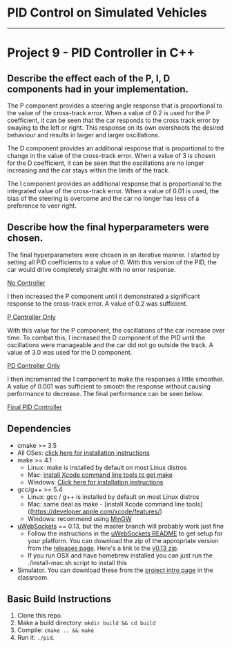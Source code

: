 # PID Control on Simulated Vehicles
---
# Project 9 - PID Controller in C++

## Describe the effect each of the P, I, D components had in your implementation.

The P component provides a steering angle response that is proportional to the value of the cross-track error. When a value of 0.2 is used for the P coefficient, it can be seen that the car responds to the cross track error by swaying to the left or right. This response on its own overshoots the desired behaviour and results in larger and larger oscillations.

The D component provides an additional response that is proportional to the change in the value of the cross-track error. When a value of 3 is chosen for the D coefficient, it can be seen that the oscillations are no longer increasing and the car stays within the limits of the track.

The I component provides an additional response that is proportional to the integrated value of the cross-track error. When a value of 0.01 is used, the bias of the steering is overcome and the car no longer has less of a preference to veer right.

## Describe how the final hyperparameters were chosen.

The final hyperparameters were chosen in an iterative manner. I started by setting all PID coefficients to a value of 0. With this version of the PID, the car would drive completely straight with no error response. 

[No Controller](https://youtu.be/iu7LkELocBg)

I then increased the P component until it demonstrated a significant response to the cross-track error. A value of 0.2 was sufficient. 

[P Controller Only](https://youtu.be/hltDnF9vOcU)


With this value for the P component, the oscillations of the car increase over time. To combat this, I increased the D component of the PID until the oscillations were manageable and the car did not go outside the track. A value of 3.0 was used for the D component.

[PD Controller Only](https://youtu.be/z52d4O9o2AEU)

I then incremented the I component to make the responses a little smoother. A value of 0.001 was sufficient to smooth the response without causing performance to decrease. The final performance can be seen below.

[Final PID Controller](https://youtu.be/QRBpIXL-tLI)

## Dependencies

* cmake >= 3.5
 * All OSes: [click here for installation instructions](https://cmake.org/install/)
* make >= 4.1
  * Linux: make is installed by default on most Linux distros
  * Mac: [install Xcode command line tools to get make](https://developer.apple.com/xcode/features/)
  * Windows: [Click here for installation instructions](http://gnuwin32.sourceforge.net/packages/make.htm)
* gcc/g++ >= 5.4
  * Linux: gcc / g++ is installed by default on most Linux distros
  * Mac: same deal as make - [install Xcode command line tools]((https://developer.apple.com/xcode/features/)
  * Windows: recommend using [MinGW](http://www.mingw.org/)
* [uWebSockets](https://github.com/uWebSockets/uWebSockets) == 0.13, but the master branch will probably work just fine
  * Follow the instructions in the [uWebSockets README](https://github.com/uWebSockets/uWebSockets/blob/master/README.md) to get setup for your platform. You can download the zip of the appropriate version from the [releases page](https://github.com/uWebSockets/uWebSockets/releases). Here's a link to the [v0.13 zip](https://github.com/uWebSockets/uWebSockets/archive/v0.13.0.zip).
  * If you run OSX and have homebrew installed you can just run the ./install-mac.sh script to install this
* Simulator. You can download these from the [project intro page](https://github.com/udacity/CarND-PID-Control-Project/releases) in the classroom.

## Basic Build Instructions

1. Clone this repo.
2. Make a build directory: `mkdir build && cd build`
3. Compile: `cmake .. && make`
4. Run it: `./pid`. 
